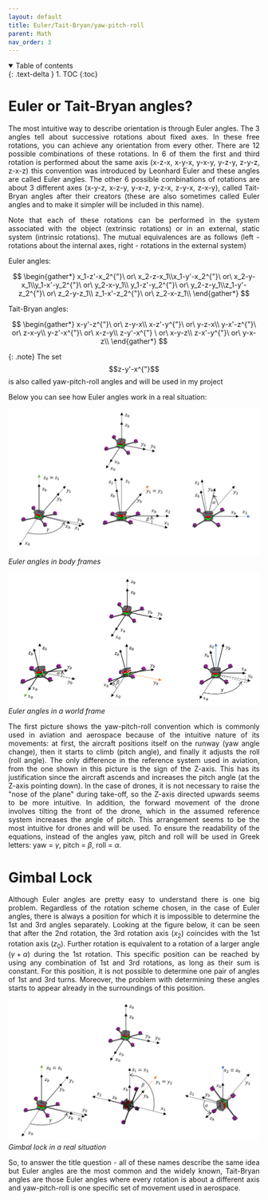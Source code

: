 ```yaml
---
layout: default
title: Euler/Tait-Bryan/yaw-pitch-roll
parent: Math
nav_order: 3
---
```

<style type="text/css">
  p {
    text-align: justify;
  }
</style>
<details open markdown="block">
  <summary>
    Table of contents
  </summary>
  {: .text-delta }
1. TOC
{:toc}
</details>

# Euler or Tait-Bryan angles?

The most intuitive way to describe orientation is through Euler angles. The 3 angles tell about successive rotations about fixed axes. In these free rotations, you can achieve any orientation from every other. There are 12 possible combinations of these rotations. In 6 of them the first and third rotation is performed about the same axis (x-z-x, x-y-x, y-x-y, y-z-y, z-y-z, z-x-z) this convention was introduced by Leonhard Euler and these angles are called Euler angles. The other 6 possible combinations of rotations are about 3 different axes (x-y-z, x-z-y, y-x-z, y-z-x, z-y-x, z-x-y), called Tait-Bryan angles after their creators (these are also sometimes called Euler angles and to make it simpler will be included in this name).

Note that each of these rotations can be performed in the system associated with the object (extrinsic rotations) or in an external, static system (intrinsic rotations). The mutual equivalences are as follows (left - rotations about the internal axes, right - rotations in the external system)

Euler angles:

$$
\begin{gather*}    x_1-z'-x_2^{"}\ or\ x_2-z-x_1\\x_1-y'-x_2^{"}\ or\ x_2-y-x_1\\y_1-x'-y_2^{"}\ or\ y_2-x-y_1\\ y_1-z'-y_2^{"}\ or\ y_2-z-y_1\\z_1-y'-z_2^{"}\ or\ z_2-y-z_1\\ z_1-x'-z_2^{"}\ or\ z_2-x-z_1\\ \end{gather*}
$$

Tait-Bryan angles:

$$
\begin{gather*}    x-y'-z^{"}\ or\ z-y-x\\ x-z'-y^{"}\ or\ y-z-x\\ y-x'-z^{"}\ or\ z-x-y\\ y-z'-x^{"}\ or\ x-z-y\\ z-y'-x^{"} \ or\ x-y-z\\ z-x'-y^{"}\ or\ y-x-z\\ \end{gather*}
$$

{: .note}
 The set $$z-y'-x^{"}$$ is also called yaw-pitch-roll angles and will be used in my project



Below you can see how Euler angles work in a real situation:

[![image](images/Euler_angles_wew.png)](images/Euler_angles_wew.png)
*Euler angles in body frames*

[![image](images/Euler_angles_zew.png)](images/Euler_angles_zew.png)
*Euler angles in a world frame*

The first picture shows the yaw-pitch-roll convention which is commonly used in aviation and aerospace because of the intuitive nature of its movements: at first, the aircraft positions itself on the runway (yaw angle change), then it starts to climb (pitch angle), and finally it adjusts the roll (roll angle). The only difference in the reference system used in aviation, from the one shown in this picture is the sign of the Z-axis. This has its justification since the aircraft ascends and increases the pitch angle (at the Z-axis pointing down). In the case of drones, it is not necessary to raise the "nose of the plane" during take-off, so the Z-axis directed upwards seems to be more intuitive. In addition, the forward movement of the drone involves tilting the front of the drone, which in the assumed reference system increases the angle of pitch. This arrangement seems to be the most intuitive for drones and will be used. To ensure the readability of the equations, instead of the angles yaw, pitch and roll will be used in Greek letters: yaw = $\gamma$, pitch = $\beta$, roll = $\alpha$.

# Gimbal Lock

Although Euler angles are pretty easy to understand there is one big problem. Regardless of the rotation scheme chosen, in the case of Euler angles, there is always a position for which it is impossible to determine the 1st and 3rd angles separately. Looking at the figure below, it can be seen that after the 2nd rotation, the 3rd rotation axis ($x_2$) coincides with the 1st rotation axis ($z_0$). Further rotation is equivalent to a rotation of a larger angle ($\gamma+\alpha$) during the 1st rotation. This specific position can be reached by using any combination of 1st and 3rd rotations, as long as their sum is constant. For this position, it is not possible to determine one pair of angles of 1st and 3rd turns. Moreover, the problem with determining these angles starts to appear already in the surroundings of this position.


[![image](images/gimbal_lock.png)](images/gimbal_lock.png)
*Gimbal lock in a real situation*

So, to answer the title question - all of these names describe the same idea but Euler angles are the most common and the widely known, Tait-Bryan angles are those Euler angles where every rotation is about a different axis and yaw-pitch-roll is one specific set of movement used in aerospace.